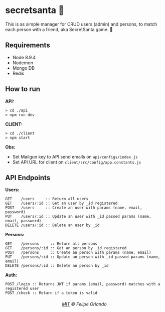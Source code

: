 # secretsanta 🎄

This is as simple manager for CRUD users (admin) and persons, to match each person with a friend, aka SecretSanta game. 🎅

## Requirements

- Node 8.9.4
- Nodemon
- Mongo DB
- Redis

## How to run

**API:**
```
> cd ./api
> npm run dev
```

**CLIENT:**
```
> cd ./client
> npm start
```

**Obs:** 
- Set Mailgun key to API send emails on `api/configs/index.js`
- Set API URL for client on `client/src/config/app.constants.js`

## API Endpoints

**Users:**
```
GET    /users     :: Return all users
GET    /users/:id :: Get an user by _id registered
POST   /users     :: Create an user with params (name, email, password) 
PUT    /users/:id :: Update an user with _id passed params (name, email, password)
DELETE /users/:id :: Delete an user by _id
```

**Persons:**
```
GET    /persons     :: Return all persons
GET    /persons/:id :: Get an person by _id registered
POST   /persons     :: Create an person with params (name, email) 
PUT    /persons/:id :: Update an person with _id passed params (name, email)
DELETE /persons/:id :: Delete an person by _id
```

**Auth:**
```
POST /login :: Returns JWT if params (email, password) matches with a registered user 
POST /check :: Return if a token is valid
```

<h6 align="center">
	<a href="https://github.com/felipeorlando/license/blob/master/MIT.md">MIT</a>
	©
	Felipe Orlando
</h6>
